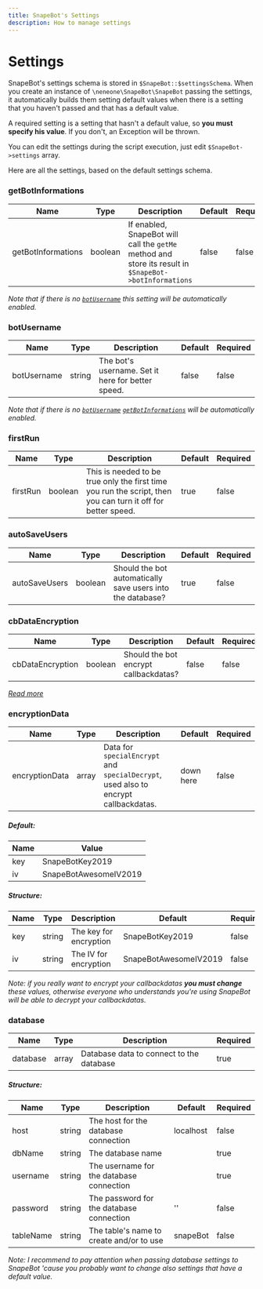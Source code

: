 ```yaml
---
title: SnapeBot's Settings
description: How to manage settings
---
```

# Settings

SnapeBot's settings schema is stored in `$SnapeBot::$settingsSchema`. When you create an instance of `\neneone\SnapeBot\SnapeBot` passing the settings, it automatically builds them setting default values when there is a setting that you haven't passed and that has a default value.

A required setting is a setting that hasn't a default value, so **you must specify his value**. If you don't, an Exception will be thrown.

You can edit the settings during the script execution, just edit `$SnapeBot->settings` array.

Here are all the settings, based on the default settings schema.

### getBotInformations

| Name | Type | Description | Default | Required |
|------|------|-------------|---------|----------|
|getBotInformations|boolean|If enabled, SnapeBot will call the `getMe` method and store its result in `$SnapeBot->botInformations`|false|false|

_Note that if there is no [`botUsername`](#botusername) this setting will be automatically enabled._


### botUsername

| Name | Type | Description | Default | Required |
|------|------|-------------|---------|----------|
|botUsername|string|The bot's username. Set it here for better speed.|false|false|

_Note that if there is no [`botUsername`](#botusername) [`getBotInformations`](#getbotinformations) will be automatically enabled._


### firstRun

| Name | Type | Description | Default | Required |
|------|------|-------------|---------|----------|
|firstRun|boolean|This is needed to be true only the first time you run the script, then you can turn it off for better speed.|true|false|


### autoSaveUsers

| Name | Type | Description | Default | Required |
|------|------|-------------|---------|----------|
|autoSaveUsers|boolean|Should the bot automatically save users into the database?|true|false|


### cbDataEncryption

| Name | Type | Description | Default | Required |
|------|------|-------------|---------|----------|
|cbDataEncryption|boolean|Should the bot encrypt callbackdatas?|false|false|

_[Read more](advanced/callbackDataEncryption.md)_


### encryptionData

| Name | Type | Description | Default | Required |
|------|------|-------------|---------|----------|
|encryptionData|array|Data for `specialEncrypt` and `specialDecrypt`, used also to encrypt callbackdatas.|down here|false|

##### Default:

| Name | Value |
|------|-------|
|key|SnapeBotKey2019|
|iv|SnapeBotAwesomeIV2019|

##### Structure:

| Name | Type | Description | Default | Required |
|------|------|-------------|---------|----------|
|key|string|The key for encryption|SnapeBotKey2019|false|
|iv|string|The IV for encryption|SnapeBotAwesomeIV2019|false|

_Note: if you really want to encrypt your callbackdatas **you must change** these values, otherwise everyone who understands you're using SnapeBot will be able to decrypt your callbackdatas._


### database

| Name | Type | Description | Required |
|------|------|-------------|---------|
|database|array|Database data to connect to the database|true|

##### Structure:

| Name | Type | Description | Default | Required |
|------|------|-------------|---------|----------|
|host|string|The host for the database connection|localhost|false|
|dbName|string|The database name||true|
|username|string|The username for the database connection||true|
|password|string|The password for the database connection|''|false|
|tableName|string|The table's name to create and/or to use|snapeBot|false|

_Note: I recommend to pay attention when passing database settings to SnapeBot 'cause you probably want to change also settings that have a default value._
